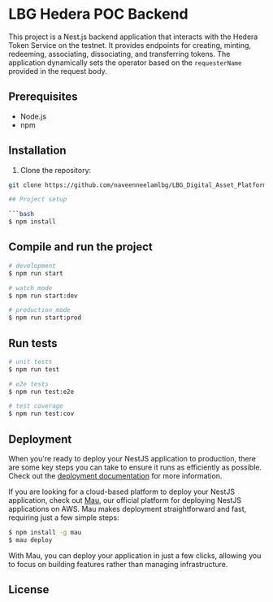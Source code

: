 # LBG Hedera POC Backend

This project is a Nest.js backend application that interacts with the Hedera Token Service on the testnet. It provides endpoints for creating, minting, redeeming, associating, dissociating, and transferring tokens. The application dynamically sets the operator based on the `requesterName` provided in the request body.

## Prerequisites

- Node.js
- npm

## Installation

1. Clone the repository:

```bash
git clone https://github.com/naveenneelamlbg/LBG_Digital_Asset_Platform.git

## Project setup

```bash
$ npm install
```

## Compile and run the project

```bash
# development
$ npm run start

# watch mode
$ npm run start:dev

# production mode
$ npm run start:prod
```

## Run tests

```bash
# unit tests
$ npm run test

# e2e tests
$ npm run test:e2e

# test coverage
$ npm run test:cov
```

## Deployment

When you're ready to deploy your NestJS application to production, there are some key steps you can take to ensure it runs as efficiently as possible. Check out the [deployment documentation](https://docs.nestjs.com/deployment) for more information.

If you are looking for a cloud-based platform to deploy your NestJS application, check out [Mau](https://mau.nestjs.com), our official platform for deploying NestJS applications on AWS. Mau makes deployment straightforward and fast, requiring just a few simple steps:

```bash
$ npm install -g mau
$ mau deploy
```

With Mau, you can deploy your application in just a few clicks, allowing you to focus on building features rather than managing infrastructure.

## License


